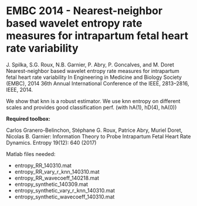 # EMBC 2014 - Nearest-neighbor based wavelet entropy rate measures for intrapartum fetal heart rate variability

J. Spilka, S.G. Roux, N.B. Garnier, P. Abry, P. Goncalves, and M. Doret 
Nearest-neighbor based wavelet entropy rate measures for intrapartum fetal heart rate variability
In Engineering in Medicine and Biology Society (EMBC), 2014 36th Annual International Conference of the IEEE, 2813–2816, IEEE, 2014.

We show that knn is a robust estimator. We use knn entropy on different scales 
and provides good classification perf. (with hA(1),  hD(4),  hA(0))

**Required toolbox:** 

Carlos Granero-Belinchon, Stéphane G. Roux, Patrice Abry, Muriel Doret, Nicolas B. Garnier:
Information Theory to Probe Intrapartum Fetal Heart Rate Dynamics. Entropy 19(12): 640 (2017)

Matlab files needed:

* entropy_RR_140310.mat
* entropy_RR_vary_r_knn_140310.mat
* entropy_RR_wavecoeff_140218.mat
* entropy_synthetic_140309.mat
* entropy_synthetic_vary_r_knn_140310.mat
* entropy_synthetic_wavecoeff_140310.mat
